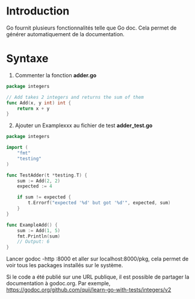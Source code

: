 # Introduction

Go fournit plusieurs fonctionnalités telle que Go doc.
Cela permet de générer automatiquement de la documentation.

# Syntaxe

1. Commenter la fonction
   **adder.go**

```go
package integers

// Add takes 2 integers and returns the sum of them
func Add(x, y int) int {
	return x + y
}
```

2. Ajouter un Examplexxx au fichier de test
   **adder_test.go**

```go
package integers

import (
	"fmt"
	"testing"
)

func TestAdder(t *testing.T) {
	sum := Add(2, 2)
	expected := 4

	if sum != expected {
		t.Errorf("expected '%d' but got '%d'", expected, sum)
	}
}

func ExampleAdd() {
	sum := Add(1, 5)
	fmt.Println(sum)
	// Output: 6
}
```

Lancer godoc -http :8000 et aller sur localhost:8000/pkg, cela permet de voir tous les packages installés sur le système.

Si le code a été publié sur une URL publique, il est possible de partager la documentation à godoc.org. Par exemple, https://godoc.org/github.com/quii/learn-go-with-tests/integers/v2
